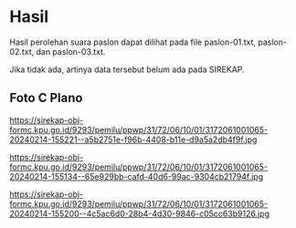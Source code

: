# Hasil

Hasil perolehan suara paslon dapat dilihat pada file paslon-01.txt, paslon-02.txt, dan paslon-03.txt.

Jika tidak ada, artinya data tersebut belum ada pada SIREKAP.

## Foto C Plano

https://sirekap-obj-formc.kpu.go.id/9293/pemilu/ppwp/31/72/06/10/01/3172061001065-20240214-155221--a5b2751e-f96b-4408-b11e-d9a5a2db4f9f.jpg

https://sirekap-obj-formc.kpu.go.id/9293/pemilu/ppwp/31/72/06/10/01/3172061001065-20240214-155134--65e929bb-cafd-40d6-99ac-9304cb21794f.jpg

https://sirekap-obj-formc.kpu.go.id/9293/pemilu/ppwp/31/72/06/10/01/3172061001065-20240214-155200--4c5ac6d0-28b4-4d30-9846-c05cc63b9126.jpg
